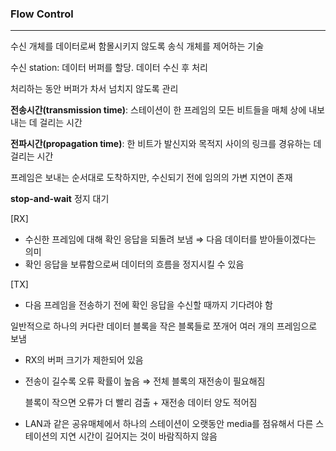 ### Flow Control

---

수신 개체를 데이터로써 함몰시키지 않도록 송식 개체를 제어하는 기술

수신 station: 데이터 버퍼를 할당. 데이터 수신 후 처리

처리하는 동안 버퍼가 차서 넘치지 않도록 관리

**전송시간(transmission time)**: 스테이션이 한 프레임의 모든 비트들을 매체 상에 내보내는 데 걸리는 시간

**전파시간(propagation time)**: 한 비트가 발신지와 목적지 사이의 링크를 경유하는 데 걸리는 시간

프레임은 보내는 순서대로 도착하지만, 수신되기 전에 임의의 가변 지연이 존재

**stop-and-wait** 정지 대기

[RX] 

- 수신한 프레임에 대해 확인 응답을 되돌려 보냄 ⇒ 다음 데이터를 받아들이겠다는 의미
- 확인 응답을 보류함으로써 데이터의 흐름을 정지시킬 수 있음

[TX] 

- 다음 프레임을 전송하기 전에 확인 응답을 수신할 때까지 기다려야 함

일반적으로 하나의 커다란 데이터 블록을 작은 블록들로 쪼개어 여러 개의 프레임으로 보냄

- RX의 버퍼 크기가 제한되어 있음
- 전송이 길수록 오류 확률이 높음 ⇒ 전체 블록의 재전송이 필요해짐
    
    블록이 작으면 오류가 더 빨리 검출 + 재전송 데이터 양도 적어짐
    
- LAN과 같은 공유매체에서 하나의 스테이션이 오랫동안 media를 점유해서 다른 스테이션의 지연 시간이 길어지는 것이 바람직하지 않음
